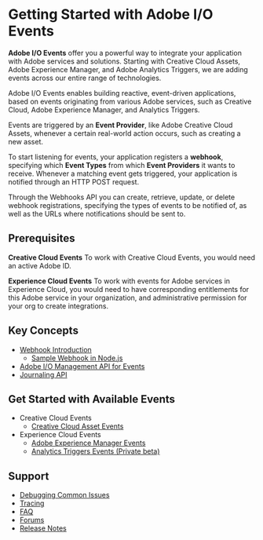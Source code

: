 # Getting Started with Adobe I/O Events

**Adobe I/O Events** offer you a powerful way to integrate your application with Adobe services and solutions. Starting with Creative Cloud Assets, Adobe Experience Manager, and Adobe Analytics Triggers, we are adding events across our entire range of technologies.

Adobe I/O Events enables building reactive, event-driven applications, based on events originating from various Adobe services, such as Creative Cloud, Adobe Experience Manager, and Analytics Triggers.

Events are triggered by an **Event Provider**, like Adobe Creative Cloud Assets, whenever a certain real-world action occurs, such as creating a new asset.

To start listening for events, your application registers a **webhook**, specifying which **Event Types** from which **Event Providers** it wants to receive. Whenever a matching event gets triggered, your application is notified through an HTTP POST request.

Through the Webhooks API you can create, retrieve, update, or delete webhook registrations, specifying the types of events to be notified of, as well as the URLs where notifications should be sent to.

## Prerequisites

**Creative Cloud Events**
To work with Creative Cloud Events, you would need an active Adobe ID.

**Experience Cloud Events**
To work with events for Adobe services in Experience Cloud, you would need to have corresponding entitlements for this Adobe service in your organization, and administrative permission for your org to create integrations.

## Key Concepts
- [Webhook Introduction](intro/webhook_docs_intro.md)
    - [Sample Webhook in Node.js](https://github.com/adobeio/io-event-sample-webhook)
- [Adobe I/O Management API for Events](intro/events-api.md)
- [Journaling API](intro/journaling_api.md)

## Get Started with Available Events
- Creative Cloud Events
    - [Creative Cloud Asset Events](using/cc-asset-event-setup.md)
- Experience Cloud Events
    - [Adobe Experience Manager Events](using/aem-event-setup.md)
    - [Analytics Triggers Events (Private beta)](using/analytics-triggers-event-setup.md)

## Support
- [Debugging Common Issues](support/debug.md)
- [Tracing](support/tracing.md)
- [FAQ](support/faq.md)
- [Forums](https://forums.adobe.com/community/adobe-io/adobe-io-events)
- [Release Notes](support/release_notes.md)

